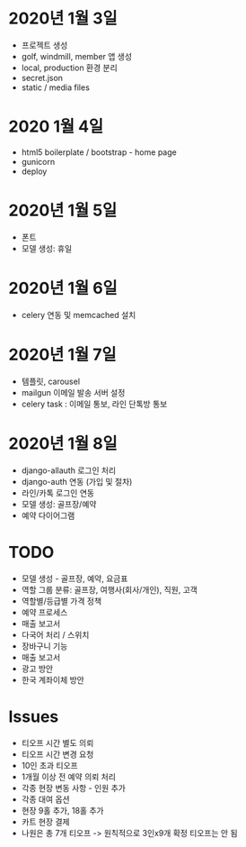 # 2020년 1월 3일
- 프로젝트 생성
- golf, windmill, member 앱 생성
- local, production 환경 분리
- secret.json
- static / media files

# 2020 1월 4일
- html5 boilerplate / bootstrap - home page
- gunicorn
- deploy

# 2020년 1월 5일
- 폰트
- 모델 생성: 휴일

# 2020년 1월 6일
- celery 연동 및 memcached 설치

# 2020년 1월 7일
- 템플릿, carousel
- mailgun 이메일 발송 서버 설정
- celery task : 이메일 통보, 라인 단톡방 통보

# 2020년 1월 8일
- django-allauth 로그인 처리
- django-auth 연동 (가입 및 절차)
- 라인/카톡 로그인 연동
- 모델 생성: 골프장/예약
- 예약 다이어그램

# TODO

- 모델 생성 - 골프장, 예약, 요금표
- 역할 그룹 분류: 골프장, 여행사(회사/개인), 직원, 고객
- 역할별/등급별 가격 정책
- 예약 프로세스
- 매출 보고서
- 다국어 처리 / 스위치
- 장바구니 기능
- 매출 보고서
- 광고 방안
- 한국 계좌이체 방안


# Issues
- 티오프 시간 별도 의뢰
- 티오프 시간 변경 요청
- 10인 초과 티오프
- 1개월 이상 전 예약 의뢰 처리
- 각종 현장 변동 사항 - 인원 추가
- 각종 대여 옵션
- 현장 9홀 추가, 18홀 추가
- 카트 현장 결제
- 나원은 총 7개 티오프 -> 원칙적으로 3인x9개 확정 티오프는 안 됨
